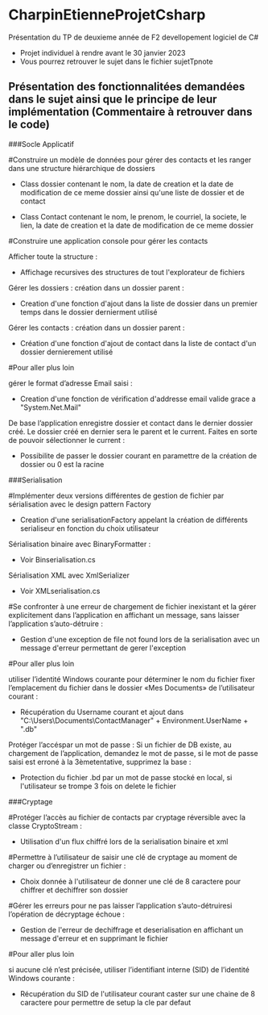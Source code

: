 # CharpinEtienneProjetCsharp

Présentation du TP de deuxieme année de F2 devellopement logiciel de C#
- Projet individuel à rendre avant le 30 janvier 2023
- Vous pourrez retrouver le sujet dans le fichier sujetTpnote

## Présentation des fonctionnalitées demandées dans le sujet ainsi que le principe de leur implémentation (Commentaire à retrouver dans le code)


###Socle Applicatif 

#Construire un modèle de données pour gérer des contacts et les ranger dans une structure hiérarchique de dossiers

- Class dossier contenant le nom, la date de creation et la date de modification de ce meme dossier ainsi qu'une liste de dossier et de contact

- Class Contact contenant le nom, le prenom, le courriel, la societe, le lien, la date de creation et la date de modification de ce meme dossier

#Construire une application console pour gérer les contacts

Afficher toute la structure :

- Affichage recursives des structures de tout l'explorateur de fichiers

Gérer les dossiers : création dans un dossier parent : 

- Creation d'une fonction d'ajout dans la liste de dossier dans un premier temps dans le dossier dernierment utilisé

Gérer les contacts : création dans un dossier parent :

- Création d'une fonction d'ajout de contact dans la liste de contact d'un dossier dernierement utilisé

#Pour aller plus loin

gérer le format d’adresse Email saisi :

- Creation d'une fonction de vérification d'addresse email valide grace a "System.Net.Mail"

De base l’application enregistre dossier et contact dans le dernier dossier créé. Le dossier créé en dernier sera le parent et le current. Faites en sorte de pouvoir sélectionner le current :

- Possibilite de passer le dossier courant en paramettre de la création de dossier ou 0 est la racine

###Serialisation


#Implémenter deux versions différentes de gestion de fichier par sérialisation avec le design pattern Factory

- Creation d'une serialisationFactory appelant la création de différents serialiseur en fonction du choix utilisateur


Sérialisation binaire avec BinaryFormatter : 

- Voir Binserialisation.cs


Sérialisation XML avec XmlSerializer

- Voir XMLserialisation.cs


#Se confronter à une erreur de chargement de fichier inexistant et la gérer explicitement dans l’application en affichant un message, sans laisser l’application s’auto-détruire :


- Gestion d'une exception de file not found lors de la serialisation avec un message d'erreur permettant de gerer l'exception

#Pour aller plus loin

utiliser l’identité Windows courante pour déterminer le nom du fichier 
fixer l’emplacement du fichier dans le dossier «Mes Documents» de l’utilisateur courant :


- Récupération du Username courant et ajout dans "C:\Users\Documents\ContactManager" + Environment.UserName + ".db"


Protéger l’accéspar un mot de passe : Si un fichier de DB existe, au chargement de l’application, demandez le mot de passe, si le mot de passe saisi est erroné à la 3èmetentative, supprimez la base :

- Protection du fichier .bd par un mot de passe stocké en local, si l'utilisateur se trompe 3 fois on delete le fichier


###Cryptage

#Protéger l’accès au fichier de contacts par cryptage réversible avec la classe CryptoStream :

- Utilisation d'un flux chiffré lors de la serialisation binaire et xml


#Permettre à l’utilisateur de saisir une clé de cryptage au moment de charger ou d’enregistrer un fichier :

- Choix donnée à l'utilisateur de donner une clé de 8 caractere pour chiffrer et dechiffrer son dossier


#Gérer les erreurs pour ne pas laisser l’application s’auto-détruiresi l’opération de décryptage échoue :

- Gestion de l'erreur de dechiffrage et deserialisation en affichant un message d'erreur et en supprimant le fichier

#Pour aller plus loin

si aucune clé n’est précisée, utiliser l’identifiant interne (SID) de l’identité Windows courante :

- Récupération du SID de l'utilisateur courant caster sur une chaine de 8 caractere pour permettre de setup la cle par defaut




































































